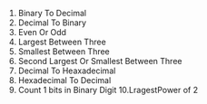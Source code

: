 1. Binary To Decimal
2. Decimal To Binary
3. Even Or Odd
4. Largest Between Three
5. Smallest Between Three
6. Second Largest Or Smallest Between Three
7. Decimal To Heaxadecimal
8. Hexadecimal To Decimal
9. Count 1 bits in Binary Digit
10.LragestPower of 2
